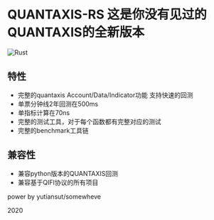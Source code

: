# QUANTAXIS-RS 这是你没有见过的QUANTAXIS的全新版本


![Rust](https://github.com/yutiansut/quantaxis-rs/workflows/Rust/badge.svg)

## 特性
- 完整的quantaxis Account/Data/Indicator功能 支持快速的回测
- 单票分钟线2年回测在500ms
- 单指标计算在70ns
- 完整的测试工具，对于每个函数都有完整对应的测试
- 完整的benchmark工具链

## 兼容性

- 兼容python版本的QUANTAXIS回测
- 兼容基于QIFI协议的所有项目


power by yutiansut/somewheve

2020
